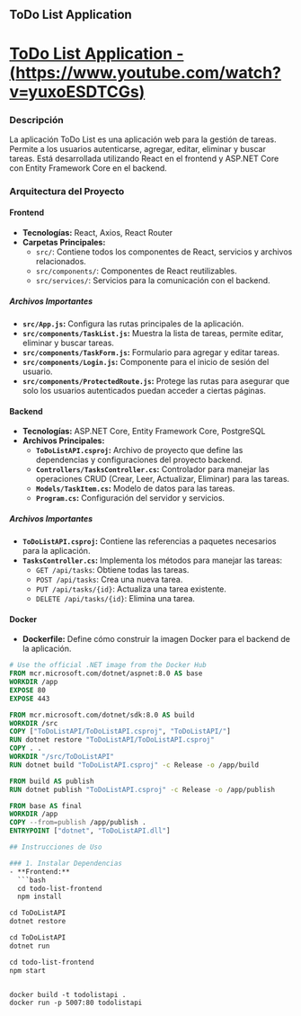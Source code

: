 
## ToDo List Application

# [ToDo List Application - (https://www.youtube.com/watch?v=yuxoESDTCGs) ](https://www.youtube.com/watch?v=yuxoESDTCGs)

### Descripción

La aplicación ToDo List es una aplicación web para la gestión de tareas. Permite a los usuarios autenticarse, agregar, editar, eliminar y buscar tareas. Está desarrollada utilizando React en el frontend y ASP.NET Core con Entity Framework Core en el backend.

### Arquitectura del Proyecto

#### Frontend

- **Tecnologías:** React, Axios, React Router
- **Carpetas Principales:**
  - `src/`: Contiene todos los componentes de React, servicios y archivos relacionados.
  - `src/components/`: Componentes de React reutilizables.
  - `src/services/`: Servicios para la comunicación con el backend.

##### Archivos Importantes

- **`src/App.js`:** Configura las rutas principales de la aplicación.
- **`src/components/TaskList.js`:** Muestra la lista de tareas, permite editar, eliminar y buscar tareas.
- **`src/components/TaskForm.js`:** Formulario para agregar y editar tareas.
- **`src/components/Login.js`:** Componente para el inicio de sesión del usuario.
- **`src/components/ProtectedRoute.js`:** Protege las rutas para asegurar que solo los usuarios autenticados puedan acceder a ciertas páginas.

#### Backend

- **Tecnologías:** ASP.NET Core, Entity Framework Core, PostgreSQL
- **Archivos Principales:**
  - **`ToDoListAPI.csproj`:** Archivo de proyecto que define las dependencias y configuraciones del proyecto backend.
  - **`Controllers/TasksController.cs`:** Controlador para manejar las operaciones CRUD (Crear, Leer, Actualizar, Eliminar) para las tareas.
  - **`Models/TaskItem.cs`:** Modelo de datos para las tareas.
  - **`Program.cs`:** Configuración del servidor y servicios.

##### Archivos Importantes

- **`ToDoListAPI.csproj`:** Contiene las referencias a paquetes necesarios para la aplicación.
- **`TasksController.cs`:** Implementa los métodos para manejar las tareas:
  - `GET /api/tasks`: Obtiene todas las tareas.
  - `POST /api/tasks`: Crea una nueva tarea.
  - `PUT /api/tasks/{id}`: Actualiza una tarea existente.
  - `DELETE /api/tasks/{id}`: Elimina una tarea.

#### Docker

- **Dockerfile:** Define cómo construir la imagen Docker para el backend de la aplicación.

```dockerfile
# Use the official .NET image from the Docker Hub
FROM mcr.microsoft.com/dotnet/aspnet:8.0 AS base
WORKDIR /app
EXPOSE 80
EXPOSE 443

FROM mcr.microsoft.com/dotnet/sdk:8.0 AS build
WORKDIR /src
COPY ["ToDoListAPI/ToDoListAPI.csproj", "ToDoListAPI/"]
RUN dotnet restore "ToDoListAPI/ToDoListAPI.csproj"
COPY . .
WORKDIR "/src/ToDoListAPI"
RUN dotnet build "ToDoListAPI.csproj" -c Release -o /app/build

FROM build AS publish
RUN dotnet publish "ToDoListAPI.csproj" -c Release -o /app/publish

FROM base AS final
WORKDIR /app
COPY --from=publish /app/publish .
ENTRYPOINT ["dotnet", "ToDoListAPI.dll"]

## Instrucciones de Uso

### 1. Instalar Dependencias
- **Frontend:**
  ```bash
  cd todo-list-frontend
  npm install

cd ToDoListAPI
dotnet restore

cd ToDoListAPI
dotnet run

cd todo-list-frontend
npm start


docker build -t todolistapi .
docker run -p 5007:80 todolistapi


